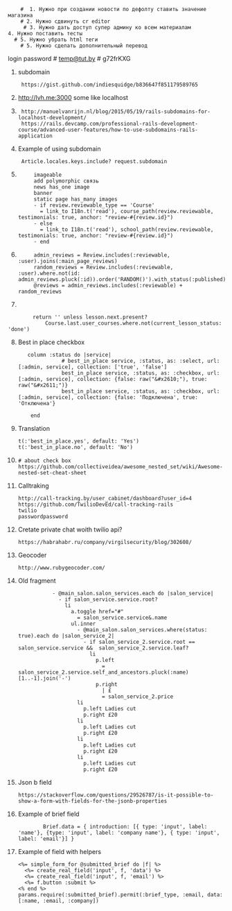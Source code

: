         #  1. Нужно при создании новости по дефолту ставить значение магазина
        # 2. Нужно сдвинуть cr editor
         # 3. Нужно дать доступ супер админу ко всем материалам 
    4. Нужно поставить тесты
      # 5. Нужно убрать html теги 
        # 5. Нужно сделать дополнительный перевод



login 
password
        # temp@tut.by
        # g72frKXG
1. subdomain 
        
        https://gist.github.com/indiesquidge/b836647f851179589765
2. http://lvh.me:3000 some like localhost
3. 
        http://manuelvanrijn.nl/blog/2015/05/19/rails-subdomains-for-localhost-development/
        https://rails.devcamp.com/professional-rails-development-course/advanced-user-features/how-to-use-subdomains-rails-application
        
4. Example of using subdomain
        
        Article.locales.keys.include? request.subdomain
5. 
            imageable 
            add polymorphic связь 
            news has_one image
            banner
            static page has_many images
            - if review.reviewable_type == 'Course'
              = link_to I18n.t('read'), course_path(review.reviewable, testimonials: true, anchor: "review-#{review.id}")
            - else
              = link_to I18n.t('read'), school_path(review.reviewable, testimonials: true, anchor: "review-#{review.id}")
            - end
6. 
            admin_reviews = Review.includes(:reviewable, :user).joins(:main_page_reviews)
            random_reviews = Review.includes(:reviewable, :user).where.not(id:                   admin_reviews.pluck(:id)).order('RANDOM()').with_status(:published).limit(4)
            @reviews = admin_reviews.includes(:reviewable) + random_reviews 
7. 
                
            return '' unless lesson.next.present?
                Course.last.user_courses.where.not(current_lesson_status: 'done')
8.  Best in place checkbox 
           
           column :status do |service|
                      # best_in_place service, :status, as: :select, url: [:admin, service], collection: ['true', 'false']
                      best_in_place service, :status, as: :checkbox, url: [:admin, service], collection: {false: raw("&#x2610;"), true: raw("&#x2611;")}
                      best_in_place service, :status, as: :checkbox, url: [:admin, service], collection: {false: 'Подключена', true: 'Отключена'} 

            end
9.  Translation 
        
        t(:'best_in_place.yes', default: 'Yes')
        t(:'best_in_place.no', default: 'No')
            
10. 
        # about check box
        https://github.com/collectiveidea/awesome_nested_set/wiki/Awesome-nested-set-cheat-sheet

11. Calltraking 
        
        http://call-tracking.by/user_cabinet/dashboard?user_id=4
        https://github.com/TwilioDevEd/call-tracking-rails
        twilio 
        passwordpassword
12. Cretate private chat woith twilio api?
        
        https://habrahabr.ru/company/virgilsecurity/blog/302608/
13. Geocoder

        http://www.rubygeocoder.com/
14.  Old fragment

                    - @main_salon.salon_services.each do |salon_service|
                      - if salon_service.service.root?
                        li
                          a.toggle href="#"
                            = salon_service.service&.name
                          ul.inner
                            - @main_salon.salon_services.where(status: true).each do |salon_service_2|
                              - if salon_service_2.service.root == salon_service.service &&  salon_service_2.service.leaf?
                                li
                                  p.left
                                    = salon_service_2.service.self_and_ancestors.pluck(:name)[1..-1].join('-')
                                  p.right
                                    | £
                                    = salon_service_2.price 
                            li
                              p.left Ladies cut
                              p.right £20
                            li
                              p.left Ladies cut
                              p.right £20
                            li
                              p.left Ladies cut
                              p.right £20
                            li
                              p.left Ladies cut
                              p.right £20 
15. Json b field
        
        https://stackoverflow.com/questions/29526787/is-it-possible-to-show-a-form-with-fields-for-the-jsonb-properties
16. Example of brief field

                Brief.data = { introduction: [{ type: 'input', label: 'name'}, {type: 'input', label: 'company name'}, { type: 'input', label: 'email'}] }
17. Example of field with helpers
        
        <%= simple_form_for @submitted_brief do |f| %>
          <%= create_real_field('input', f, 'data') %>
          <%= create_real_field('input', f, 'email') %>
          <%= f.button :submit %>
        <% end %>
        params.require(:submitted_brief).permit(:brief_type, :email, data: [:name, :email, :company])

